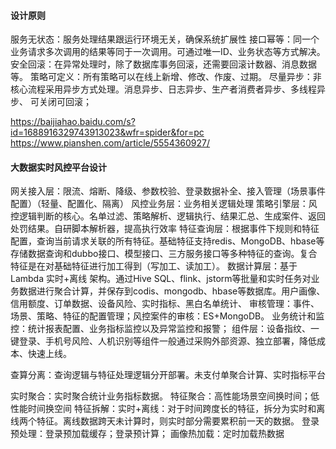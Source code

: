 #### 设计原则
服务无状态：服务处理结果跟运行环境无关，确保系统扩展性
接口幂等：同一个业务请求多次调用的结果等同于一次调用。可通过唯一ID、业务状态等方式解决。
安全回滚：在异常处理时，除了数据库事务回滚，还需要回滚计数器、消息数据等。
策略可定义：所有策略可以在线上新增、修改、作废、过期。
尽量异步：非核心流程采用异步方式处理。消息异步、日志异步、生产者消费者异步、多线程异步、
可关闭可回滚；

https://baijiahao.baidu.com/s?id=1688916329743913023&wfr=spider&for=pc
https://www.pianshen.com/article/5554360927/
#### 大数据实时风控平台设计

网关接入层：限流、熔断、降级、参数校验、登录数据补全、接入管理（场景事件配置）（轻量、配置化、隔离）
风控业务层：业务相关逻辑处理
策略引擎层：风控逻辑判断的核心。名单过滤、策略解析、逻辑执行、结果汇总、生成案件、返回处罚结果。自研脚本解析器，提高执行效率
特征查询层：根据事件下规则和特征配置，查询当前请求关联的所有特征。基础特征支持redis、MongoDB、hbase等存储数据查询和dubbo接口、模型接口、三方服务接口等多种特征的查询。复合特征是在对基础特征进行加工得到（写加工、读加工）。
数据计算层：基于Lambda 实时+离线 架构。通过Hive SQL、flink、jstorm等批量和实时任务对业务数据进行聚合计算，并保存到codis、mongodb、hbase等数据库。用户画像、信用额度、订单数据、设备风险、实时指标、黑白名单统计、
审核管理：事件、场景、策略、特征的配置管理；风控案件的审核：ES+MongoDB。
业务统计和监控：统计报表配置、业务指标监控以及异常监控和报警；
组件层：设备指纹、一键登录、手机号风险、人机识别等组件一般通过采购外部资源、独立部署，降低成本、快速上线。



查算分离：查询逻辑与特征处理逻辑分开部署。未支付单聚合计算、实时指标平台

实时聚合：实时聚合统计业务指标数据。
特征聚合：高性能场景空间换时间；低性能时间换空间
特征拆解：实时+离线：对于时间跨度长的特征，拆分为实时和离线两个特征。离线数据跨天未计算时，则实时部分需要累积前一天的数据。
登录预处理：登录预加载缓存；登录预计算；
画像热加载：定时加载热数据
